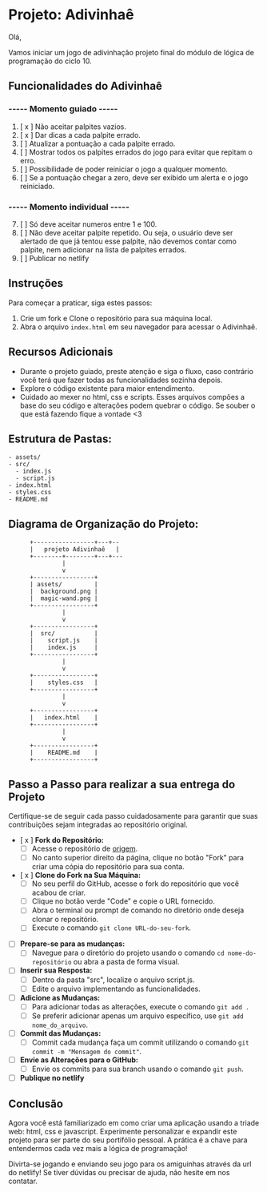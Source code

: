 # Projeto: Adivinhaê

Olá, 

Vamos iniciar um jogo de adivinhação projeto final do módulo de lógica de programação do ciclo 10.

## Funcionalidades do Adivinhaê
### ----- Momento guiado -----
  1. [ x ] Não aceitar palpites vazios.
  2. [ x ] Dar dicas a cada palpite errado.
  3. [ ] Atualizar a pontuação a cada palpite errado.
  4. [ ] Mostrar todos os palpites errados do jogo para evitar que repitam o erro.
  5. [ ] Possibilidade de poder reiniciar o jogo a qualquer momento.
  6. [ ] Se a pontuação chegar a zero, deve ser exibido um alerta e o jogo reiniciado.

### ----- Momento individual -----
  7. [ ] Só deve aceitar numeros entre 1 e 100.
  8. [ ] Não deve aceitar palpite repetido. Ou seja, o usuário deve ser alertado de que já tentou esse palpite, não devemos contar como palpite, nem adicionar na lista de palpites errados.
  9. [ ] Publicar no netlify

## Instruções

Para começar a praticar, siga estes passos:

1. Crie um fork e Clone o repositório para sua máquina local.
2. Abra o arquivo `index.html` em seu navegador para acessar o Adivinhaê.

## Recursos Adicionais

- Durante o projeto guiado, preste atenção e siga o fluxo, caso contrário você terá que fazer todas as funcionalidades sozinha depois.
- Explore o código existente para maior entendimento.
- Cuidado ao mexer no html, css e scripts. Esses arquivos compões a base do seu código e alterações podem quebrar o código. Se souber o que está fazendo fique a vontade <3

## Estrutura de Pastas:

```
- assets/
- src/
  - index.js
  - script.js
- index.html
- styles.css
- README.md
```

## Diagrama de Organização do Projeto:

```
      +-----------------+---+--
      |   projeto Adivinhaê   |
      +--------+--------+---+---
               |
               v
      +-----------------+
      | assets/         |
      |  background.png |
      |  magic-wand.png |
      +-----------------+
               |
               v
      +-----------------+
      |  src/           |
      |    script.js    |
      |    index.js     |
      +-----------------+
               |
               v
      +-----------------+
      |    styles.css   |
      +-----------------+
               |
               v
      +-----------------+
      |   index.html    |
      +-----------------+
               |
               v
      +-----------------+
      |    README.md    |
      +-----------------+
```

## Passo a Passo para realizar a sua entrega do Projeto

Certifique-se de seguir cada passo cuidadosamente para garantir que suas contribuições sejam integradas ao repositório original.

- [ x ] **Fork do Repositório:**
   - [ ] Acesse o repositório de [origem](https://github.com/lisandrascruz/PretaLab-c10-Disney-LP-Projeto).
   - [ ] No canto superior direito da página, clique no botão "Fork" para criar uma cópia do repositório para sua conta.

- [ x ] **Clone do Fork na Sua Máquina:**
   - [ ] No seu perfil do GitHub, acesse o fork do repositório que você acabou de criar.
   - [ ] Clique no botão verde "Code" e copie o URL fornecido.
   - [ ] Abra o terminal ou prompt de comando no diretório onde deseja clonar o repositório.
   - [ ] Execute o comando `git clone URL-do-seu-fork`.

- [ ] **Prepare-se para as mudanças:**
   - [ ] Navegue para o diretório do projeto usando o comando `cd nome-do-repositório` ou abra a pasta de forma visual.

- [ ] **Inserir sua Resposta:**
   - [ ] Dentro da pasta "src", localize o arquivo script.js.
   - [ ] Edite o arquivo implementando as funcionalidades.

- [ ] **Adicione as Mudanças:**
   - [ ] Para adicionar todas as alterações, execute o comando `git add .` 
   - [ ] Se preferir adicionar apenas um arquivo específico, use `git add nome_do_arquivo`.

- [ ] **Commit das Mudanças:**
   - [ ] Commit cada mudança faça um commit utilizando o comando `git commit -m "Mensagem do commit"`.

- [ ] **Envie as Alterações para o GitHub:**
   - [ ] Envie os commits para sua branch usando o comando `git push`.

- [ ] **Publique no netlify**

## Conclusão

Agora você está familiarizado em como criar uma aplicação usando a triade web: html, css e javascript. Experimente personalizar e expandir este projeto para ser parte do seu portifólio pessoal. A prática é a chave para entendermos cada vez mais a lógica de programação!

Divirta-se jogando e enviando seu jogo para os amiguinhas através da url do netlify! Se tiver dúvidas ou precisar de ajuda, não hesite em nos contatar.